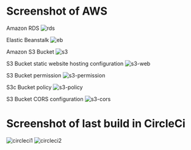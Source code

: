 # Screenshot of AWS
Amazon RDS
![rds](https://user-images.githubusercontent.com/39151382/132993973-df36376c-8667-4036-a718-27dc78b12e8b.png)

Elastic Beanstalk
![eb](https://user-images.githubusercontent.com/39151382/132993994-f1f5da2d-9bf5-4ba4-af9a-fdffbc5e753b.png)

Amazon S3 Bucket
![s3](https://user-images.githubusercontent.com/39151382/132994001-0bb9f632-d5b0-4f3a-91fa-1b4d6da1ca82.png)

S3 Bucket static website hosting configuration
![s3-web](https://user-images.githubusercontent.com/39151382/132994018-71c97d25-eca9-4f33-bb8b-c84ab739f6d9.png)

S3 Bucket permission
![s3-permission](https://user-images.githubusercontent.com/39151382/132994023-640d4461-b0eb-4417-87ea-5166360bd6bf.png)

S3c Bucket policy
![s3-policy](https://user-images.githubusercontent.com/39151382/132994034-c17ea058-328f-465b-835e-8fb9285d2ef4.png)

S3 Bucket CORS configuration
![s3-cors](https://user-images.githubusercontent.com/39151382/132994036-b8a03f85-4ba7-4b3c-a5e3-cfbe47fdcc23.png)

# Screenshot of last build in CircleCi

![circleci1](https://user-images.githubusercontent.com/39151382/133917199-cd21b774-c1b6-4ef6-80d5-cdbb0f7bde7c.png)
![circleci2](https://user-images.githubusercontent.com/39151382/133917200-b73f9a34-20e7-4321-87d5-463f216111b5.png)
